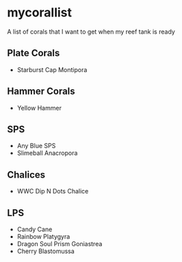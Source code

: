 # mycorallist
A list of corals that I want to get when my reef tank is ready

## Plate Corals
* Starburst Cap Montipora

## Hammer Corals
* Yellow Hammer

## SPS
* Any Blue SPS
* Slimeball Anacropora

## Chalices
* WWC Dip N Dots Chalice

## LPS
* Candy Cane
* Rainbow Platygyra
* Dragon Soul Prism Goniastrea
* Cherry Blastomussa

